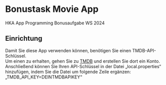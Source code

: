 # Bonustask Movie App

HKA App Programming Bonusaufgabe WS 2024

## Einrichtung

Damit Sie diese App verwenden können, benötigen Sie einen TMDB-API-Schlüssel. <br>
Um einen zu erhalten, gehen Sie zu [TMDB](https://www.themoviedb.org/) und erstellen Sie dort ein Konto. <br>
Anschließend können Sie Ihren API-Schlüssel in der Datei „local.properties“ hinzufügen, indem Sie die Datei um folgende Zeile ergänzen: „TMDB_API_KEY=DEINTMDBAPIKEY“
